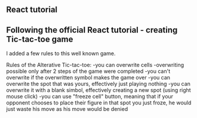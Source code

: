 React tutorial
-------------------------------------------------------------
Following the official React tutorial - creating Tic-tac-toe game
-
I added a few rules to this well known game.

Rules of the Alterative Tic-tac-toe: 
-you can overwrite cells
-overwriting possible only after 2 steps of the game were completed
-you can't overwrite if the overwritten symbol makes the game over
-you can overwrite the spot that was yours, effectively just playing nothing
-you can overwrite it with a blank simbol, effectively creating a new spot (using right mouse click)
-you can use "freeze cell" button, meaning that if your opponent chooses to place their figure in that spot you just froze, he would just waste his move as his move would be denied
